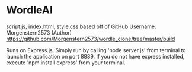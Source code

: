 # WordleAI

script.js, index.html, style.css based off of GitHub Username: Morgenstern2573 (Author)
https://github.com/Morgenstern2573/wordle_clone/tree/master/build

Runs on Express.js.
Simply run by calling 'node server.js' from terminal to launch the application on port 8889.
If you do not have express installed, execute 'npm install express' from your terminal.